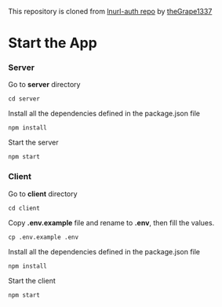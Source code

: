 This repository is cloned from [lnurl-auth repo](https://github.com/theGrape1337/lnurl-auth.git) by [theGrape1337](https://github.com/theGrape1337)

# Start the App

### Server

Go to **server** directory

    cd server

Install all the dependencies defined in the package.json file

    npm install

Start the server

    npm start

### Client

Go to **client** directory

    cd client

Copy **.env.example** file and rename to **.env**, then fill the values.

    cp .env.example .env

Install all the dependencies defined in the package.json file

    npm install

Start the client

    npm start
